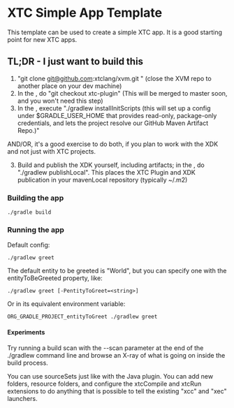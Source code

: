 # XTC Simple App Template

This template can be used to create a simple XTC app. It is a good starting point for new XTC apps.

## TL;DR - I just want to build this

1) "git clone git@github.com:xtclang/xvm.git <xvmdir>" (close the XVM repo to another place on your dev machine)
2) In the <xvmdir>, do "git checkout xtc-plugin" (This will be merged to master soon, and you won't need this step)
3) In the <xvmdir>, execute "./gradlew installInitScripts (this will set up a config under $GRADLE_USER_HOME
   that provides read-only, package-only credentials, and lets the project resolve our GitHub Maven Artifact Repo.)"

AND/OR, it's a good exercise to do both, if you plan to work with the XDK and not just with XTC projects.

3) Build and publish the XDK yourself, including artifacts; in the <xvmdir>, do "./gradlew publishLocal". 
   This places the XTC Plugin and XDK publication in your mavenLocal repository (typically ~/.m2)

### Building the app

```
./gradle build
```

### Running the app 

Default config:
```
./gradlew greet 
```

The default entity to be greeted is "World", but you can specify one with the entityToBeGreeted
property, like:

```
./gradlew greet [-PentityToGreet=<string>]
```

Or in its equivalent environment variable:

```
ORG_GRADLE_PROJECT_entityToGreet ./gradlew greet
```

#### Experiments

Try running a build scan with the --scan parameter at the end of the ./gradlew command line and
browse an X-ray of what is going on inside the build process.

You can use sourceSets just like with the Java plugin. You can add new folders, resource folders, 
and configure the xtcCompile and xtcRun extensions to do anything that is possible to tell the
existing "xcc" and "xec" launchers.
